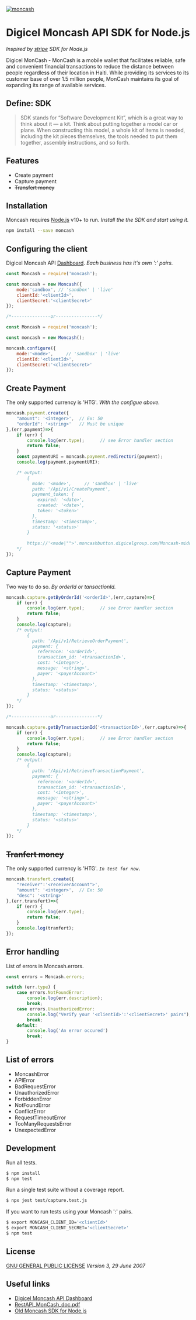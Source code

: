 [![moncash](https://sandbox.moncashbutton.digicelgroup.com/Moncash-middleware/resources/assets/images/MC_button.png)](https://sandbox.moncashbutton.digicelgroup.com/)

# Digicel Moncash API SDK for Node.js
_Inspired by [stripe](https://github.com/stripe/stripe-node) SDK for Node.js_

Digicel MonCash - MonCash is a mobile wallet that facilitates reliable, safe and convenient financial transactions to reduce the distance between people regardless of their location in Haiti. While providing its services to its customer base of over 1.5 million people, MonCash maintains its goal of expanding its range of available services.

## Define: SDK
> SDK stands for “Software Development Kit”, which is a great way to think about it — a kit.
> Think about putting together a model car or plane. When constructing this  model, a whole kit of items is needed, including the kit pieces themselves, the tools needed to put them together, assembly instructions, and so forth.

## Features
- Create payment
- Capture payment
- ~~Transfert money~~

## Installation
Moncash requires [Node.js](https://nodejs.org/) v10+ to run.
_Install the the SDK and start using it._

```sh
npm install --save moncash
```

## Configuring the client
Digicel Moncash API [Dashboard](https://sandbox.moncashbutton.digicelgroup.com/Moncash-business/Login).
_Each business has it's own '<clientId>:<clientSecret>' pairs._
```javascript
const Moncash = require('moncash');

const moncash = new Moncash({
    mode:'sandbox', // 'sandbox' | 'live'
    clientId:'<clientId>',
    clientSecret:'<clientSecret>'
});

/*---------------or----------------*/

const Moncash = require('moncash');

const moncash = new Moncash();

moncash.configure({
    mode:'<mode>',     // 'sandbox' | 'live'
    clientId:'<clientId>',
    clientSecret:'<clientSecret>'
});
```
## Create Payment
The only supported currency is 'HTG'.
_With the configue above._
```javascript
moncash.payment.create({
    "amount": '<integer>',  // Ex: 50
    "orderId": '<string>'   // Must be unique 
},(err,payment)=>{
    if (err) {
        console.log(err.type);      // see Error handler section
        return false;
    }
    const paymentURI = moncash.payment.redirectUri(payment);
    console.log(payment,paymentURI);

    /* output:
        {
          mode: '<mode>',     // 'sandbox' | 'live'
          path: '/Api/v1/CreatePayment',
          payment_token: {
            expired: '<date>',
            created: '<date>',
            token: '<token>'
          },
          timestamp: '<timestamp>',
          status: '<status>'
        } 
        
        https://'<mode|"">'.moncashbutton.digicelgroup.com/Moncash-middleware/Payment/Redirect?token='<token>'
    */
});
```
## Capture Payment
Two way to do so.
_By orderId or tansactionId._
```javascript
moncash.capture.getByOrderId('<orderId>',(err,capture)=>{
    if (err) {
        console.log(err.type);      // see Error handler section
        return false;
    }
    console.log(capture);
    /* output:
        {
          path: '/Api/v1/RetrieveOrderPayment',
          payment: {
            reference: '<orderId>',
            transaction_id: '<transactionId>',
            cost: '<integer>',
            message: '<string>',
            payer: '<payerAccount>'
          },
          timestamp: '<timestamp>',
          status: '<status>'
        }
    */
});

/*---------------or----------------*/

moncash.capture.getByTransactionId('<transactionId>',(err,capture)=>{
    if (err) {
        console.log(err.type);      // see Error handler section
        return false;
    }
    console.log(capture);
    /* output:
        {
          path: '/Api/v1/RetrieveTransactionPayment',
          payment: {
            reference: '<orderId>',
            transaction_id: '<transactionId>',
            cost: '<integer>',
            message: '<string>',
            payer: '<payerAccount>'
          },
          timestamp: '<timestamp>',
          status: '<status>'
        }
    */
});
```

## ~~Tranfert money~~
The only supported currency is 'HTG'.
_`In test for now.`_
```javascript
moncash.transfert.create({
    "receiver":'<receiverAccount">',
    "amount": '<integer>',  // Ex: 50
    "desc": '<string>'
},(err,transfert)=>{
    if (err) {
        console.log(err.type);
        return false;
    }
    console.log(tranfert);
});
```

## Error handling
List of errors in Moncash.errors.
```javascript
const errors = Moncash.errors;

switch (err.type) {
    case errors.NotFoundError:
        console.log(err.description);
        break;
    case errors.UnauthorizedError:
        console.log("Verify your '<clientId>':'<clientSecret>' pairs");
        break;
    default:
        console.log('An error occured')
        break;
}
```
## List of errors
- MoncashError
- APIError
- BadRequestError
- UnauthorizedError
- ForbiddenError
- NotFoundError
- ConflictError
- RequestTimeoutError
- TooManyRequestsError
- UnexpectedError


## Development
Run all tests.
```bash
$ npm install
$ npm test
```

Run a single test suite without a coverage report.

```bash
$ npx jest test/capture.test.js
```

If you want to run tests using your Moncash '<clientId>:<clientSecret>' pairs.

```bash
$ export MONCASH_CLIENT_ID='<clientId>'
$ export MONCASH_CLIENT_SECRET='<clientSecret>'
$ npm test
```

## License
[GNU GENERAL PUBLIC LICENSE](https://www.gnu.org/licenses/gpl-3.0.txt)
_Version 3, 29 June 2007_

## Useful links
- [Digicel Moncash API Dashboard](https://sandbox.moncashbutton.digicelgroup.com)
- [RestAPI_MonCash_doc.pdf](https://sandbox.moncashbutton.digicelgroup.com/Moncash-business/resources/doc/RestAPI_MonCash_doc.pdf)
- [Old Moncash SDK for Node.js](https://github.com/ecelestin/ecelestin-Moncash-sdk-nodejs)
